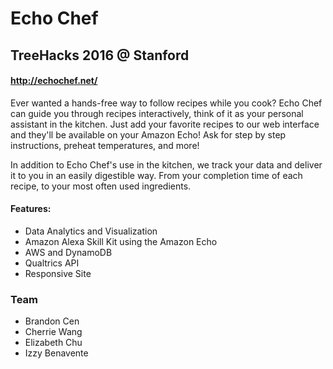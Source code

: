 # Echo Chef 
## TreeHacks 2016 @ Stanford

#### http://echochef.net/

Ever wanted a hands-free way to follow recipes while you cook?
Echo Chef can guide you through recipes interactively, think of it as your personal assistant in the kitchen.
Just add your favorite recipes to our web interface and they'll be available on your Amazon Echo! 
Ask for step by step instructions, preheat temperatures, and more!


In addition to Echo Chef's use in the kitchen, we track your data and deliver it to you in an easily digestible way.
From your completion time of each recipe, to your most often used ingredients. 

#### Features:
* Data Analytics and Visualization
* Amazon Alexa Skill Kit using the Amazon Echo
* AWS and DynamoDB
* Qualtrics API
* Responsive Site

### Team
* Brandon Cen
* Cherrie Wang
* Elizabeth Chu
* Izzy Benavente                                                                                                                                                                                                                                                                                                                                                                                                                      